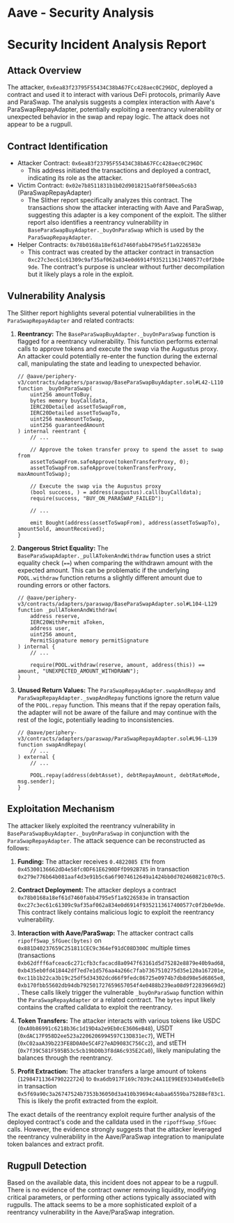 # Aave - Security Analysis

# Security Incident Analysis Report

## Attack Overview

The attacker, `0x6ea83f23795F55434C38bA67FCc428aec0C296DC`, deployed a contract and used it to interact with various DeFi protocols, primarily Aave and ParaSwap. The analysis suggests a complex interaction with Aave's ParaSwapRepayAdapter, potentially exploiting a reentrancy vulnerability or unexpected behavior in the swap and repay logic. The attack does not appear to be a rugpull.

## Contract Identification

- Attacker Contract: `0x6ea83f23795F55434C38bA67FCc428aec0C296DC`
    - This address initiated the transactions and deployed a contract, indicating its role as the attacker.
- Victim Contract: `0x02e7b8511831b1b02d9018215a0f8f500ea5c6b3` (ParaSwapRepayAdapter)
    - The Slither report specifically analyzes this contract. The transactions show the attacker interacting with Aave and ParaSwap, suggesting this adapter is a key component of the exploit. The slither report also identifies a reentrancy vulnerability in `BaseParaSwapBuyAdapter._buyOnParaSwap` which is used by the `ParaSwapRepayAdapter`.
- Helper Contracts: `0x78b0168a18ef61d7460fabb4795e5f1a9226583e`
    - This contract was created by the attacker contract in transaction `0xc27c3ec61c61309c9af35af062a834e0d6914f9352113617400577c0f2b0e9de`. The contract's purpose is unclear without further decompilation but it likely plays a role in the exploit.

## Vulnerability Analysis

The Slither report highlights several potential vulnerabilities in the `ParaSwapRepayAdapter` and related contracts:

1.  **Reentrancy:** The `BaseParaSwapBuyAdapter._buyOnParaSwap` function is flagged for a reentrancy vulnerability. This function performs external calls to approve tokens and execute the swap via the Augustus proxy. An attacker could potentially re-enter the function during the external call, manipulating the state and leading to unexpected behavior.

    ```solidity
    // @aave/periphery-v3/contracts/adapters/paraswap/BaseParaSwapBuyAdapter.sol#L42-L110
    function _buyOnParaSwap(
        uint256 amountToBuy,
        bytes memory buyCalldata,
        IERC20Detailed assetToSwapFrom,
        IERC20Detailed assetToSwapTo,
        uint256 maxAmountToSwap,
        uint256 guaranteedAmount
    ) internal reentrant {
        // ...

        // Approve the token transfer proxy to spend the asset to swap from
        assetToSwapFrom.safeApprove(tokenTransferProxy, 0);
        assetToSwapFrom.safeApprove(tokenTransferProxy, maxAmountToSwap);

        // Execute the swap via the Augustus proxy
        (bool success, ) = address(augustus).call(buyCalldata);
        require(success, "BUY_ON_PARASWAP_FAILED");

        // ...

        emit Bought(address(assetToSwapFrom), address(assetToSwapTo), amountSold, amountReceived);
    }
    ```

2.  **Dangerous Strict Equality:** The `BaseParaSwapAdapter._pullATokenAndWithdraw` function uses a strict equality check (`==`) when comparing the withdrawn amount with the expected amount. This can be problematic if the underlying `POOL.withdraw` function returns a slightly different amount due to rounding errors or other factors.

    ```solidity
    // @aave/periphery-v3/contracts/adapters/paraswap/BaseParaSwapAdapter.sol#L104-L129
    function _pullATokenAndWithdraw(
        address reserve,
        IERC20WithPermit aToken,
        address user,
        uint256 amount,
        PermitSignature memory permitSignature
    ) internal {
        // ...

        require(POOL.withdraw(reserve, amount, address(this)) == amount, "UNEXPECTED_AMOUNT_WITHDRAWN");
    }
    ```

3.  **Unused Return Values:** The `ParaSwapRepayAdapter.swapAndRepay` and `ParaSwapRepayAdapter._swapAndRepay` functions ignore the return value of the `POOL.repay` function. This means that if the repay operation fails, the adapter will not be aware of the failure and may continue with the rest of the logic, potentially leading to inconsistencies.

    ```solidity
    // @aave/periphery-v3/contracts/adapters/paraswap/ParaSwapRepayAdapter.sol#L96-L139
    function swapAndRepay(
        // ...
    ) external {
        // ...

        POOL.repay(address(debtAsset), debtRepayAmount, debtRateMode, msg.sender);
    }
    ```

## Exploitation Mechanism

The attacker likely exploited the reentrancy vulnerability in `BaseParaSwapBuyAdapter._buyOnParaSwap` in conjunction with the `ParaSwapRepayAdapter`. The attack sequence can be reconstructed as follows:

1.  **Funding:** The attacker receives `0.4822085 ETH` from `0x45300136662dD4e58fc0DF61E6290DFfD992B785` in transaction `0x279e776b64b081aaf4d3e91b5c6a6f9074612649a1424bb0d702460821c070c5`.

2.  **Contract Deployment:** The attacker deploys a contract `0x78b0168a18ef61d7460fabb4795e5f1a9226583e` in transaction `0xc27c3ec61c61309c9af35af062a834e0d6914f9352113617400577c0f2b0e9de`. This contract likely contains malicious logic to exploit the reentrancy vulnerability.

3.  **Interaction with Aave/ParaSwap:** The attacker contract calls `ripoffSwap_SfGuec(bytes)` on `0x881D40237659C251811CEC9c364ef91dC08D300C` multiple times (transactions `0xb62dfff6afceac6c271cfb3cfacacd8a0947f63161d5d75282e8879e40b9ad68`, `0xb435eb0fd418442df7ed7e1d576aa4a266c7fab7367510275d35e120a167201e`, `0xc11b1b22ca3b19c25df5d34302dcd66f9fedc86725e0974b7db8d98e5d6865e8`, `0xb170fbb55602db94db792501727659657054f4e0488b239ea08d9f22839669d2`). These calls likely trigger the vulnerable `_buyOnParaSwap` function within the `ParaSwapRepayAdapter` or a related contract. The `bytes` input likely contains the crafted calldata to exploit the reentrancy.

4.  **Token Transfers:** The attacker interacts with various tokens like USDC (`0xA0b86991c6218b36c1d19D4a2e9Eb0cE3606eB48`), USDT (`0xdAC17F958D2ee523a2206206994597C13D831ec7`), WETH (`0xC02aaA39b223FE8D0A0e5C4F27eAD9083C756Cc2`), and stETH (`0x7f39C581F595B53c5cb19bD0b3f8dA6c935E2Ca0`), likely manipulating the balances through the reentrancy.

5.  **Profit Extraction:** The attacker transfers a large amount of tokens (`12984711364790222724`) to `0xa6db917F169c7039c24A11E99EE93340a0Ee8eEb` in transaction `0x5f69a90c3a26747524b7353b36050d3a410b39694c4abaa6559ba75288ef83c1`. This is likely the profit extracted from the exploit.

The exact details of the reentrancy exploit require further analysis of the deployed contract's code and the calldata used in the `ripoffSwap_SfGuec` calls. However, the evidence strongly suggests that the attacker leveraged the reentrancy vulnerability in the Aave/ParaSwap integration to manipulate token balances and extract profit.

## Rugpull Detection

Based on the available data, this incident does not appear to be a rugpull. There is no evidence of the contract owner removing liquidity, modifying critical parameters, or performing other actions typically associated with rugpulls. The attack seems to be a more sophisticated exploit of a reentrancy vulnerability in the Aave/ParaSwap integration.
